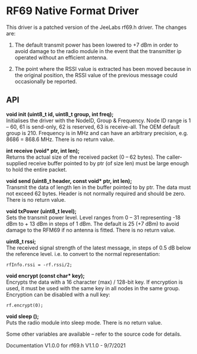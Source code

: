# RF69 Native Format Driver

This driver is a patched version of the JeeLabs rf69.h driver. The changes are:

1. The default transmit power has been lowered to +7 dBm in order to avoid damage
to the radio module in the event that the transmitter ip operated without an efficient
antenna.

2. The point where the RSSI value is extracted has been moved because in the
original position, the RSSI value of the previous message could occasionally be
reported.

## API

**void init (uint8_t id, uint8_t group, int freq);**<br>
Initialises the driver with the NodeID, Group & Frequency. Node ID range is 1 – 60, 61 is
send-only, 62 is reserved, 63 is receive-all. The OEM default group is 210. Frequency is in
MHz and can have an arbitrary precision, e.g. 8686 = 868.6 MHz. There is no return value.

**int receive (void\* ptr, int len);**<br>
Returns the actual size of the received packet (0 – 62 bytes). The caller-supplied receive
buffer pointed to by ptr (of size len) must be large enough to hold the entire packet.

**void send (uint8_t header, const void\* ptr, int len);**<br>
Transmit the data of length len in the buffer pointed to by ptr. The data must not exceed
62 bytes. Header is not normally required and should be zero. There is no return value.

**void txPower (uint8_t level);**<br>
Sets the transmit power level. Level ranges from 0 – 31 representing -18 dBm to + 13
dBm in steps of 1 dBm. The default is 25 (+7 dBm) to avoid damage to the RFM69 if no
antenna is fitted. There is no return value.

**uint8_t rssi;**<br>
The received signal strength of the latest message, in steps of 0.5 dB below the reference
level. i.e. to convert to the normal representation:

    rfInfo.rssi = -rf.rssi/2;

**void encrypt (const char\* key);**<br>
Encrypts the data with a 16 character (max) / 128-bit key. If encryption is used, it must be
used with the same key in all nodes in the same group. Encryption can be disabled with a
null key:

    rf.encrypt(0);

**void sleep ();**<br>
Puts the radio module into sleep mode. There is no return value.

Some other variables are available – refer to the source code for details.

Documentation V1.0.0 for rf69.h V1.1.0 - 9/7/2021

